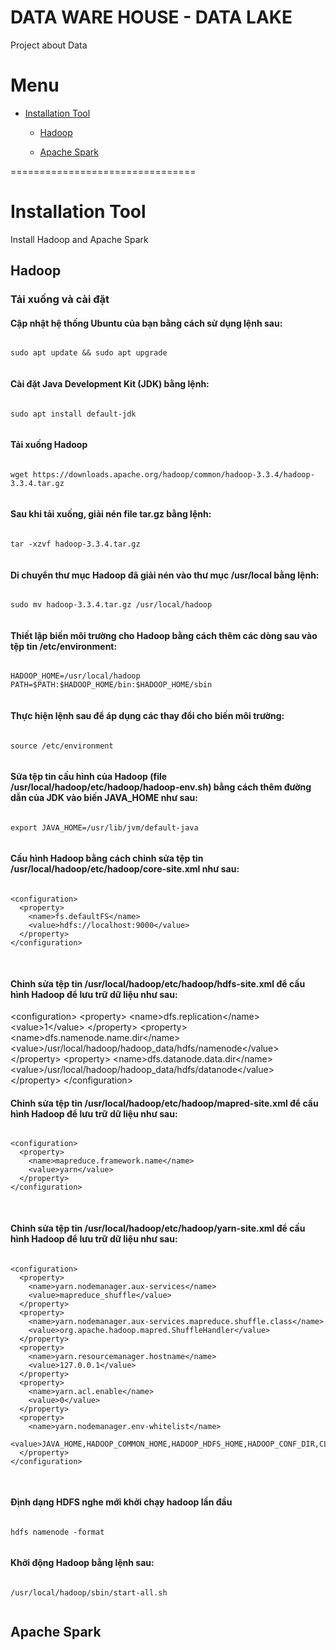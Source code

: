 

<link rel="stylesheet" href="https://cdnjs.cloudflare.com/ajax/libs/font-awesome/4.7.0/css/font-awesome.min.css">
<script src="https://cdnjs.cloudflare.com/ajax/libs/clipboard.js/2.0.8/clipboard.min.js">
</script>
<script>
    new ClipboardJS('.btn');
</script>

# DATA WARE HOUSE - DATA LAKE #

Project about Data

# Menu

* [Installation Tool](#markdown-header--nstallation-tool)
    
    * [Hadoop](#markdown-header-hadoop)

    * [Apache Spark](#markdown-header-apache-spark)

================================
# Installation Tool

Install Hadoop and Apache Spark

## Hadoop

### Tải xuống và cài đặt
#### Cập nhật hệ thống Ubuntu của bạn bằng cách sử dụng lệnh sau:

<div class="code-block">
  <pre><code id="code">
sudo apt update && sudo apt upgrade 
  </code></pre>
</div>

#### Cài đặt Java Development Kit (JDK) bằng lệnh:

<div class="code-block">
  <pre><code id="code">
sudo apt install default-jdk
  </code></pre>
</div>

#### Tải xuống Hadoop

<div class="code-block">
  <pre><code id="code">
wget https://downloads.apache.org/hadoop/common/hadoop-3.3.4/hadoop-3.3.4.tar.gz
  </code></pre>
</div>

#### Sau khi tải xuống, giải nén file tar.gz bằng lệnh:

<div class="code-block">
  <pre><code id="code">
tar -xzvf hadoop-3.3.4.tar.gz
  </code></pre>
</div>


#### Di chuyển thư mục Hadoop đã giải nén vào thư mục /usr/local bằng lệnh:

<div class="code-block">
  <pre><code id="code">
sudo mv hadoop-3.3.4.tar.gz /usr/local/hadoop
  </code></pre>
</div>

#### Thiết lập biến môi trường cho Hadoop bằng cách thêm các dòng sau vào tệp tin /etc/environment:

<div class="code-block">
  <pre><code id="code">
HADOOP_HOME=/usr/local/hadoop
PATH=$PATH:$HADOOP_HOME/bin:$HADOOP_HOME/sbin
  </code></pre>
</div>

#### Thực hiện lệnh sau để áp dụng các thay đổi cho biến môi trường:

<div class="code-block">
  <pre><code id="code">
source /etc/environment
  </code></pre>
</div>

#### Sửa tệp tin cấu hình của Hadoop (file /usr/local/hadoop/etc/hadoop/hadoop-env.sh) bằng cách thêm đường dẫn của JDK vào biến JAVA_HOME như sau:

<div class="code-block">
  <pre><code id="code">
export JAVA_HOME=/usr/lib/jvm/default-java
  </code></pre>
</div>


#### Cấu hình Hadoop bằng cách chỉnh sửa tệp tin /usr/local/hadoop/etc/hadoop/core-site.xml như sau:
<div class="code-block">
  <pre><code id="code">
&lt;configuration&gt;
  &lt;property&gt;
    &lt;name&gt;fs.defaultFS&lt;/name&gt;
    &lt;value&gt;hdfs://localhost:9000&lt;/value&gt;
  &lt;/property&gt;
&lt;/configuration&gt;
  </code>
  </pre>
</div>

#### Chỉnh sửa tệp tin /usr/local/hadoop/etc/hadoop/hdfs-site.xml để cấu hình Hadoop để lưu trữ dữ liệu như sau:
<div class="code-block">
&lt;configuration&gt;
  &lt;property&gt;
    &lt;name&gt;dfs.replication&lt;/name&gt;
    &lt;value&gt;1&lt;/value&gt;
  &lt;/property&gt;
  &lt;property&gt;
    &lt;name&gt;dfs.namenode.name.dir&lt;/name&gt;
    &lt;value&gt;/usr/local/hadoop/hadoop_data/hdfs/namenode&lt;/value&gt;
  &lt;/property&gt;
  &lt;property&gt;
    &lt;name&gt;dfs.datanode.data.dir&lt;/name&gt;
    &lt;value&gt;/usr/local/hadoop/hadoop_data/hdfs/datanode&lt;/value&gt;
  &lt;/property&gt;
&lt;/configuration&gt;
  </code>
  </pre>
</div>

#### Chỉnh sửa tệp tin /usr/local/hadoop/etc/hadoop/mapred-site.xml để cấu hình Hadoop để lưu trữ dữ liệu như sau:
<div class="code-block">
  <pre><code id="code">
&lt;configuration&gt;
  &lt;property&gt;
    &lt;name>mapreduce.framework.name&lt;/name&gt;
    &lt;value&gt;yarn&lt;/value&gt; 
  &lt;/property&gt;
&lt;/configuration&gt;
  </code>
  </pre>
</div>

#### Chỉnh sửa tệp tin /usr/local/hadoop/etc/hadoop/yarn-site.xml để cấu hình Hadoop để lưu trữ dữ liệu như sau:
<div class="code-block">
  <pre><code id="code">
&lt;configuration&gt;
  &lt;property&gt;
    &lt;name&gt;yarn.nodemanager.aux-services&lt;/name&gt;
    &lt;value&gt;mapreduce_shuffle&lt;/value&gt;
  &lt;/property&gt;
  &lt;property&gt;
    &lt;name&gt;yarn.nodemanager.aux-services.mapreduce.shuffle.class&lt;/name&gt;
    &lt;value&gt;org.apache.hadoop.mapred.ShuffleHandler&lt;/value&gt;
  &lt;/property&gt;
  &lt;property&gt;
    &lt;name&gt;yarn.resourcemanager.hostname&lt;/name&gt;
    &lt;value&gt;127.0.0.1&lt;/value&gt;
  &lt;/property&gt;
  &lt;property&gt;
    &lt;name&gt;yarn.acl.enable&lt;/name&gt;
    &lt;value&gt;0&lt;/value&gt;
  &lt;/property&gt;
  &lt;property&gt;
    &lt;name&gt;yarn.nodemanager.env-whitelist&lt;/name&gt;&nbsp;&nbsp;&nbsp;
  &lt;value&gt;JAVA_HOME,HADOOP_COMMON_HOME,HADOOP_HDFS_HOME,HADOOP_CONF_DIR,CLASSPATH_PERPEND_DISTCACHE,HADOOP_YARN_HOME,HADOOP_MAPRED_HOME&lt;/value&gt;
  &lt;/property&gt;
&lt;/configuration&gt;
  </code>
  </pre>
</div>

#### Định dạng HDFS nghe mới khởi chạy hadoop lần đầu

<div class="code-block">
  <pre><code id="code">
hdfs namenode -format
  </code></pre>
</div>

#### Khởi động Hadoop bằng lệnh sau:

<div class="code-block">
  <pre><code id="code">
/usr/local/hadoop/sbin/start-all.sh
  </code></pre>
</div>

## Apache Spark

<!-- Markdown link & img dfn's -->
<script>
  
</script>
